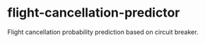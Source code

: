 # flight-cancellation-predictor
Flight cancellation probability prediction based on circuit breaker.
